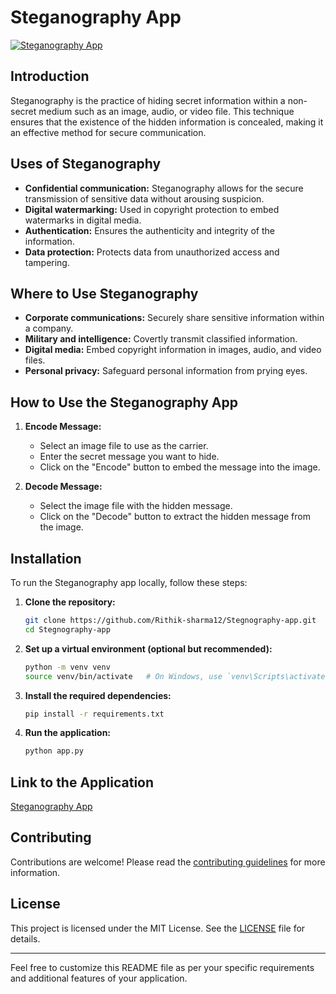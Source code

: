 # Steganography App

[![Steganography App](https://i1.wp.com/blogger.googleusercontent.com/img/b/R29vZ2xl/AVvXsEhdjSzDRQmdJDWrwSXGW23pTfjt7KDf2VFnG9_zEToukuXyKJQFoMp7iPdsZXa734fvzMFuC2GGP9QEuvLb94S1P3twUuAoqXkcUwQxXQyQVaMc8oI5QyAypqSFlrLEIsCjWNCaYjChGBQ68xi-36U8U-rCc3PlqF6TaXsPjtdYRYbCeQWktmOPXn91zCrZ/s16000/Hackers%20Use%20Steganography%20Methods%20to%20Hide%20Malware%20in%20PNG%20File.webp?w=1600&resize=1600,900&ssl=1)](https://souvik28.netlify.app/)

## Introduction

Steganography is the practice of hiding secret information within a non-secret medium such as an image, audio, or video file. This technique ensures that the existence of the hidden information is concealed, making it an effective method for secure communication.

## Uses of Steganography

- **Confidential communication:** Steganography allows for the secure transmission of sensitive data without arousing suspicion.
- **Digital watermarking:** Used in copyright protection to embed watermarks in digital media.
- **Authentication:** Ensures the authenticity and integrity of the information.
- **Data protection:** Protects data from unauthorized access and tampering.

## Where to Use Steganography

- **Corporate communications:** Securely share sensitive information within a company.
- **Military and intelligence:** Covertly transmit classified information.
- **Digital media:** Embed copyright information in images, audio, and video files.
- **Personal privacy:** Safeguard personal information from prying eyes.

## How to Use the Steganography App

1. **Encode Message:**
   - Select an image file to use as the carrier.
   - Enter the secret message you want to hide.
   - Click on the "Encode" button to embed the message into the image.

2. **Decode Message:**
   - Select the image file with the hidden message.
   - Click on the "Decode" button to extract the hidden message from the image.

## Installation

To run the Steganography app locally, follow these steps:

1. **Clone the repository:**
   ```bash
   git clone https://github.com/Rithik-sharma12/Stegnography-app.git
   cd Stegnography-app
   ```

2. **Set up a virtual environment (optional but recommended):**
   ```bash
   python -m venv venv
   source venv/bin/activate   # On Windows, use `venv\Scripts\activate`
   ```

3. **Install the required dependencies:**
   ```bash
   pip install -r requirements.txt
   ```

4. **Run the application:**
   ```bash
   python app.py
   ```

## Link to the Application

[Steganography App](https://souvikdey28.pythonanywhere.com/)


## Contributing

Contributions are welcome! Please read the [contributing guidelines](CONTRIBUTING.md) for more information.

## License

This project is licensed under the MIT License. See the [LICENSE](LICENSE) file for details.

---

Feel free to customize this README file as per your specific requirements and additional features of your application.

